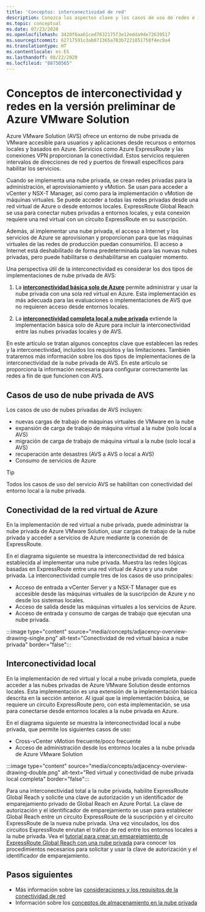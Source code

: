 ```yaml
---
title: 'Conceptos: interconectividad de red'
description: Conozca los aspectos clave y los casos de uso de redes e interconectividad en Azure VMware Solution.
ms.topic: conceptual
ms.date: 07/23/2020
ms.openlocfilehash: 3420f6aa61ced7632175f3e12edda9de72639517
ms.sourcegitcommit: 62717591c3ab871365a783b7221851758f4ec9a4
ms.translationtype: HT
ms.contentlocale: es-ES
ms.lasthandoff: 08/22/2020
ms.locfileid: "88750565"
---
```

# <a name="azure-vmware-solution-preview-networking-and-interconnectivity-concepts"></a>Conceptos de interconectividad y redes en la versión preliminar de Azure VMware Solution

Azure VMware Solution (AVS) ofrece un entorno de nube privada de VMware accesible para usuarios y aplicaciones desde recursos o entornos locales y basados en Azure. Servicios como Azure ExpressRoute y las conexiones VPN proporcionan la conectividad. Estos servicios requieren intervalos de direcciones de red y puertos de firewall específicos para habilitar los servicios.  

Cuando se implementa una nube privada, se crean redes privadas para la administración, el aprovisionamiento y vMotion. Se usan para acceder a vCenter y NSX-T Manager, así como para la implementación o vMotion de máquinas virtuales. Se puede acceder a todas las redes privadas desde una red virtual de Azure o desde entornos locales. ExpressRoute Global Reach se usa para conectar nubes privadas a entornos locales, y esta conexión requiere una red virtual con un circuito ExpressRoute en su suscripción.

Además, al implementar una nube privada, el acceso a Internet y los servicios de Azure se aprovisionan y proporcionan para que las máquinas virtuales de las redes de producción puedan consumirlos.  El acceso a Internet está deshabilitado de forma predeterminada para las nuevas nubes privadas, pero puede habilitarse o deshabilitarse en cualquier momento.

Una perspectiva útil de la interconectividad es considerar los dos tipos de implementaciones de nube privada de AVS:

1. La [**interconectividad básica solo de Azure**](#azure-virtual-network-interconnectivity) permite administrar y usar la nube privada con una sola red virtual en Azure. Esta implementación es más adecuada para las evaluaciones o implementaciones de AVS que no requieren acceso desde entornos locales.

1. La [**interconectividad completa local a nube privada**](#on-premises-interconnectivity) extiende la implementación básica solo de Azure para incluir la interconectividad entre las nubes privadas locales y de AVS.
 
En este artículo se tratan algunos conceptos clave que establecen las redes y la interconectividad, incluidos los requisitos y las limitaciones. También trataremos más información sobre los dos tipos de implementaciones de la interconectividad de la nube privada de AVS. En este artículo se proporciona la información necesaria para configurar correctamente las redes a fin de que funcionen con AVS.

## <a name="avs-private-cloud-use-cases"></a>Casos de uso de nube privada de AVS

Los casos de uso de nubes privadas de AVS incluyen:
- nuevas cargas de trabajo de máquinas virtuales de VMware en la nube
- expansión de carga de trabajo de máquina virtual a la nube (solo local a AVS)
- migración de carga de trabajo de máquina virtual a la nube (solo local a AVS)
- recuperación ante desastres (AVS a AVS o local a AVS)
- Consumo de servicios de Azure

> [!TIP]
> Todos los casos de uso del servicio AVS se habilitan con conectividad del entorno local a la nube privada.

## <a name="azure-virtual-network-interconnectivity"></a>Conectividad de la red virtual de Azure

En la implementación de red virtual a nube privada, puede administrar la nube privada de Azure VMware Solution, usar cargas de trabajo de la nube privada y acceder a servicios de Azure mediante la conexión de ExpressRoute. 

En el diagrama siguiente se muestra la interconectividad de red básica establecida al implementar una nube privada. Muestra las redes lógicas basadas en ExpressRoute entre una red virtual de Azure y una nube privada. La interconectividad cumple tres de los casos de uso principales:
* Acceso de entrada a vCenter Server y a NSX-T Manager que es accesible desde las máquinas virtuales de la suscripción de Azure y no desde los sistemas locales. 
* Acceso de salida desde las máquinas virtuales a los servicios de Azure. 
* Acceso de entrada y consumo de cargas de trabajo que ejecutan una nube privada.

:::image type="content" source="media/concepts/adjacency-overview-drawing-single.png" alt-text="Conectividad de red virtual básica a nube privada" border="false":::

## <a name="on-premises-interconnectivity"></a>Interconectividad local

En la implementación de red virtual y local a nube privada completa, puede acceder a las nubes privadas de Azure VMware Solution desde entornos locales. Esta implementación es una extensión de la implementación básica descrita en la sección anterior. Al igual que la implementación básica, se requiere un circuito ExpressRoute pero, con esta implementación, se usa para conectarse desde entornos locales a la nube privada en Azure. 

En el diagrama siguiente se muestra la interconectividad local a nube privada, que permite los siguientes casos de uso:
* Cross-vCenter vMotion frecuente/poco frecuente
* Acceso de administración desde los entornos locales a la nube privada de Azure VMware Solution

:::image type="content" source="media/concepts/adjacency-overview-drawing-double.png" alt-text="Red virtual y conectividad de nube privada local completa" border="false":::

Para una interconectividad total a la nube privada, habilite ExpressRoute Global Reach y solicite una clave de autorización y un identificador de emparejamiento privado de Global Reach en Azure Portal. La clave de autorización y el identificador de emparejamiento se usan para establecer Global Reach entre un circuito ExpressRoute de la suscripción y el circuito ExpressRoute de la nueva nube privada. Una vez vinculados, los dos circuitos ExpressRoute enrutan el tráfico de red entre los entornos locales a la nube privada.  Vea el [tutorial para crear un emparejamiento de ExpressRoute Global Reach con una nube privada](tutorial-expressroute-global-reach-private-cloud.md) para conocer los procedimientos necesarios para solicitar y usar la clave de autorización y el identificador de emparejamiento.

## <a name="next-steps"></a>Pasos siguientes 

- Más información sobre las [consideraciones y los requisitos de la conectividad de red](tutorial-network-checklist.md) 
- Información sobre los [conceptos de almacenamiento en la nube privada](concepts-storage.md)


<!-- LINKS - external -->
[enable Global Reach]: ../expressroute/expressroute-howto-set-global-reach.md

<!-- LINKS - internal -->

